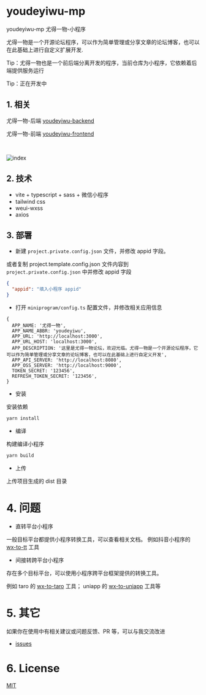 # youdeyiwu-mp

youdeyiwu-mp 尤得一物-小程序

尤得一物是一个开源论坛程序，可以作为简单管理或分享文章的论坛博客，也可以在此基础上进行自定义扩展开发.

Tip：尤得一物也是一个前后端分离开发的程序，当前仓库为小程序，它依赖着后端提供服务运行

Tip：正在开发中

## 1. 相关

尤得一物-后端 [youdeyiwu-backend](https://github.com/dafengzhen/youdeyiwu-backend)

尤得一物-前端 [youdeyiwu-frontend](https://github.com/dafengzhen/youdeyiwu-frontend)

<br />

![index](https://s1.ax1x.com/2023/02/12/pS5bkb4.png "index")

## 2. 技术

- vite + typescript + sass + 微信小程序
- tailwind css
- weui-wxss
- axios

## 3. 部署

- 新建 ```project.private.config.json``` 文件，并修改 appid 字段。

或者复制 project.template.config.json 文件内容到 ```project.private.config.json``` 中并修改 appid 字段

```json
{
  "appid": "填入小程序 appid"
}
```

- 打开 ```miniprogram/config.ts``` 配置文件，并修改相关应用信息

```text
{
  APP_NAME: '尤得一物',
  APP_NAME_ABBR: 'youdeyiwu',
  APP_URL: 'http://localhost:3000',
  APP_URL_HOST: 'localhost:3000',
  APP_DESCRIPTION: '这里是尤得一物论坛，欢迎光临。尤得一物是一个开源论坛程序，它可以作为简单管理或分享文章的论坛博客，也可以在此基础上进行自定义开发',
  APP_API_SERVER: 'http://localhost:8080',
  APP_OSS_SERVER: 'http://localhost:9000',
  TOKEN_SECRET: '123456',
  REFRESH_TOKEN_SECRET: '123456',
}
```

- 安装

安装依赖

```bash
yarn install
```

- 编译

构建编译小程序

```bash
yarn build
```

- 上传

上传项目生成的 dist 目录

# 4. 问题

- 直转平台小程序

一般目标平台都提供小程序转换工具，可以查看相关文档。
例如抖音小程序的 [wx-to-tt](https://developer.open-douyin.com/docs/resource/zh-CN/mini-app/develop/developer-instrument/development-assistance/one-key-move 'wx-to-tt')
工具

- 间接转跨平台小程序

存在多个目标平台，可以使用小程序跨平台框架提供的转换工具。

例如 taro 的 [wx-to-taro](https://docs.taro.zone/docs/taroize 'wx-to-taro') 工具；
uniapp 的 [wx-to-uniapp](https://ask.dcloud.net.cn/article/35786 'wx-to-uniapp') 工具等

# 5. 其它

如果你在使用中有相关建议或问题反馈、PR 等，可以与我交流改进

- [issues](https://github.com/dafengzhen/youdeyiwu-mp/issues)

# 6. License

[MIT](https://opensource.org/licenses/MIT)

